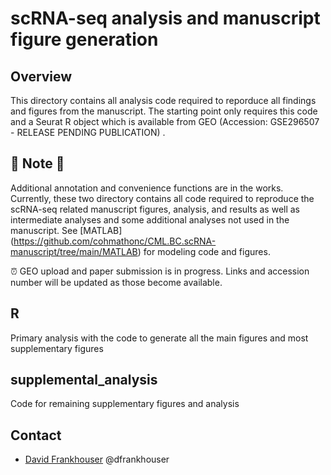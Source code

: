 # scRNA-seq analysis and manuscript figure generation

## Overview
This directory contains all analysis code required to reporduce all findings and figures from the manuscript. The starting point only requires this code and a Seurat R object which is available from GEO (Accession: GSE296507 - RELEASE PENDING PUBLICATION) .

## 🚧 **Note** 🚧 
Additional annotation and convenience functions are in the works. Currently, these two directory contains all code required to reproduce the scRNA-seq related manuscript figures, analysis, and results as well as intermediate analyses and some additional analyses not used in the manuscript. See [MATLAB] (https://github.com/cohmathonc/CML.BC.scRNA-manuscript/tree/main/MATLAB) for modeling code and figures.

⏰ GEO upload and paper submission is in progress. Links and accession number will be updated as those become available.

## R

  Primary analysis with the code to generate all the main figures and most supplementary figures

## supplemental_analysis

  Code for remaining supplementary figures and analysis

## Contact

- [David Frankhouser](mailto:dfrankhouse@coh.org) @dfrankhouser
    
     
